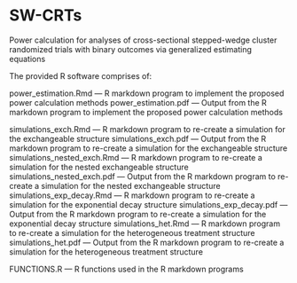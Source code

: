 # SW-CRTs
Power calculation for analyses of cross-sectional stepped-wedge cluster randomized trials with binary outcomes via generalized estimating equations 

The provided R software comprises of:

power_estimation.Rmd  — R markdown program to implement the proposed power calculation methods
power_estimation.pdf — Output from the R markdown program to implement the proposed power calculation methods

simulations_exch.Rmd — R markdown program to re-create a simulation for the exchangeable structure
simulations_exch.pdf — Output from the R markdown program to re-create a simulation for the exchangeable structure
simulations_nested_exch.Rmd — R markdown program to re-create a simulation for the nested exchangeable structure
simulations_nested_exch.pdf — Output from the R markdown program to re-create a simulation for the nested exchangeable structure
simulations_exp_decay.Rmd — R markdown program to re-create a simulation for the exponential decay structure
simulations_exp_decay.pdf — Output from the R markdown program to re-create a simulation for the exponential decay structure
simulations_het.Rmd — R markdown program to re-create a simulation for the heterogeneous treatment structure
simulations_het.pdf — Output from the R markdown program to re-create a simulation for the heterogeneous treatment structure

FUNCTIONS.R — R functions used in the R markdown programs
